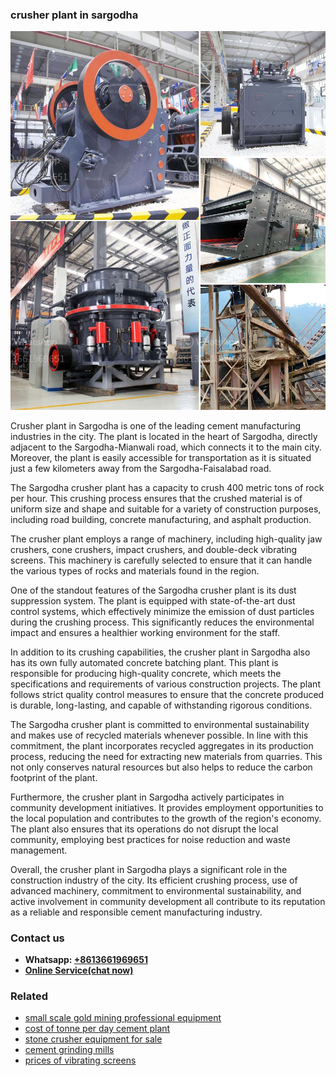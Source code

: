 <h3>crusher plant in sargodha</h3><img src='1706768067.jpg' alt=''><p>Crusher plant in Sargodha is one of the leading cement manufacturing industries in the city. The plant is located in the heart of Sargodha, directly adjacent to the Sargodha-Mianwali road, which connects it to the main city. Moreover, the plant is easily accessible for transportation as it is situated just a few kilometers away from the Sargodha-Faisalabad road.</p><p>The Sargodha crusher plant has a capacity to crush 400 metric tons of rock per hour. This crushing process ensures that the crushed material is of uniform size and shape and suitable for a variety of construction purposes, including road building, concrete manufacturing, and asphalt production.</p><p>The crusher plant employs a range of machinery, including high-quality jaw crushers, cone crushers, impact crushers, and double-deck vibrating screens. This machinery is carefully selected to ensure that it can handle the various types of rocks and materials found in the region.</p><p>One of the standout features of the Sargodha crusher plant is its dust suppression system. The plant is equipped with state-of-the-art dust control systems, which effectively minimize the emission of dust particles during the crushing process. This significantly reduces the environmental impact and ensures a healthier working environment for the staff.</p><p>In addition to its crushing capabilities, the crusher plant in Sargodha also has its own fully automated concrete batching plant. This plant is responsible for producing high-quality concrete, which meets the specifications and requirements of various construction projects. The plant follows strict quality control measures to ensure that the concrete produced is durable, long-lasting, and capable of withstanding rigorous conditions.</p><p>The Sargodha crusher plant is committed to environmental sustainability and makes use of recycled materials whenever possible. In line with this commitment, the plant incorporates recycled aggregates in its production process, reducing the need for extracting new materials from quarries. This not only conserves natural resources but also helps to reduce the carbon footprint of the plant.</p><p>Furthermore, the crusher plant in Sargodha actively participates in community development initiatives. It provides employment opportunities to the local population and contributes to the growth of the region's economy. The plant also ensures that its operations do not disrupt the local community, employing best practices for noise reduction and waste management.</p><p>Overall, the crusher plant in Sargodha plays a significant role in the construction industry of the city. Its efficient crushing process, use of advanced machinery, commitment to environmental sustainability, and active involvement in community development all contribute to its reputation as a reliable and responsible cement manufacturing industry.</p><h3>Contact us</h3><ul><li><strong>Whatsapp:&nbsp;<a href="https://wa.me/8613661969651">+8613661969651</a></strong></li><li><a href="https://swt.shibang-china.com/?git&amp;zhl&amp;crusher plant in sargodha"><strong>Online Service(chat now)</strong></a></li></ul><h3>Related</h3><ul><li><a href='small scale gold mining professional equipment.md'>small scale gold mining professional equipment</a></li><li><a href='cost of tonne per day cement plant.md'>cost of tonne per day cement plant</a></li><li><a href='stone crusher equipment for sale.md'>stone crusher equipment for sale</a></li><li><a href='cement grinding mills.md'>cement grinding mills</a></li><li><a href='prices of vibrating screens.md'>prices of vibrating screens</a></li></ul>